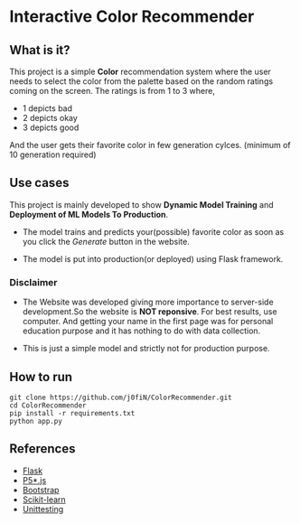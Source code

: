 # Interactive Color Recommender

## What is it?
This project is a simple **Color** recommendation system 
where the user needs to select the color from the palette
based on the random ratings coming on the screen. The ratings 
is from 1 to 3 where,
- 1 depicts bad
- 2 depicts okay
- 3 depicts good

And the user gets their favorite color in few generation cylces.
(minimum of 10 generation required)
## Use cases
This project is mainly developed to show **Dynamic Model Training** 
and **Deployment of ML Models To Production**.

- The model trains and predicts your(possible) favorite color as soon 
as you click the *Generate* button in the website.

- The model is put into production(or deployed) using Flask framework.

### Disclaimer
- The Website was developed giving more importance to 
server-side development.So the website is **NOT reponsive**. For best results,
use computer. And getting your name in the first page was for personal education
purpose and it has nothing to do with data collection.

- This is just a simple model and strictly not for production purpose.

## How to run
```commandline
git clone https://github.com/j0fiN/ColorRecommender.git
cd ColorRecommender
pip install -r requirements.txt
python app.py
```
## References
- [Flask](https://flask.palletsprojects.com/en/1.1.x/)
- [P5*.js](https://p5js.org/)
- [Bootstrap](https://getbootstrap.com/)
- [Scikit-learn](https://scikit-learn.org/stable/)
- [Unittesting](https://docs.python.org/3/library/unittest.html)



